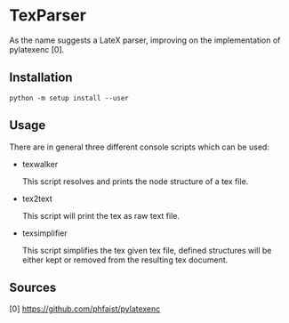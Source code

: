 # TexParser

As the name suggests a LateX parser, improving on the implementation of pylatexenc [0].

## Installation

```
python -m setup install --user
```

## Usage

There are in general three different console scripts which can be used:

 * texwalker

   This script resolves and prints the node structure of a tex file.
 * tex2text

   This script will print the tex as raw text file.
 * texsimplifier
 
   This script simplifies the tex given tex file, defined structures will be either kept
   or removed from the resulting tex document.

## Sources

[0] https://github.com/phfaist/pylatexenc